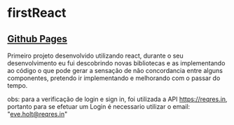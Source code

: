 # firstReact
## [Github Pages](https://bprinzo.github.io/firstReact/#/)

Primeiro projeto desenvolvido utilizando react, durante o seu desenvolvimento eu fui descobrindo novas bibliotecas e as implementando ao código o que pode gerar a sensação de não concordancia entre alguns componentes, pretendo ir implementando e melhorando com o passar do tempo.

obs: para a verificação de login e sign in, foi utilizada a API https://reqres.in, portanto para se efetuar um Login é necessario utilizar o email: "eve.holt@reqres.in"
